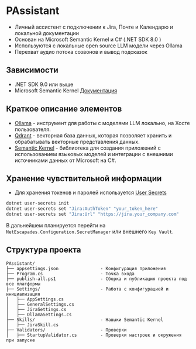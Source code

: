 # PAssistant

* Личный ассистент с подключении к Jira, Почте и Календарю и локальной документации
* Основан на Microsoft Semantic Kernel и C# (.NET SDK 8.0 )
* Используются с локальные open source LLM модели через Ollama
* Перехват аудио потока созвонов и вывод подсказок

## Зависимости

* .NET SDK 9.0 или выше
* Microsoft Semantic Kernel [Документация](https://learn.microsoft.com/en-us/semantic-kernel/overview/)

## Краткое описание элементов

* [Ollama](https://ollama.com/) - инструмент для работы с моделями LLM локально, на Хосте пользователя.
* [Qdrant](https://qdrant.tech/) - векторная база данных, которая позволяет хранить и обрабатывать векторные представления данных.
* [Semantic Kernel](https://github.com/microsoft/semantic-kernel) - библиотека для создания приложений с использованием языковых моделей и интеграции с внешними источниками данных от Microsoft на C#.

## Хранение чувствительной информации

* Для хранения токенов и паролей используется [User Secrets](https://learn.microsoft.com/en-us/aspnet/core/security/app-secrets?view=aspnetcore-7.0)

```bash
dotnet user-secrets init
dotnet user-secrets set "Jira:AuthToken" "your_token_here"
dotnet user-secrets set "Jira:Url" "https://jira.your_company.com"
```

В дальнейшем планируется перейти на `NetEscapades.Configuration.SecretManager` или внешнего `Key Vault`.

## Структура проекта

```tree
PAssistant/
├── appsettings.json                - Конфигурация приложения
├── Program.cs                      - Точка входа
├── publish-all.ps1                 - Сборка и публикация проекта под все платформы
├── Settings/                       - Работа с конфигурацией и инициализация
│   ├── AppSettings.cs
│   ├── GeneralSettings.cs
│   ├── JiraSettings.cs
│   ├── OllamaSettings.cs
├── Skills/                         - Навыки Semantic Kernel
│   ├── JiraSkill.cs
├── Validators/                     - Проверки
│   ├── StartupValidator.cs         - Проверки настроек и окружения при запуске
```

